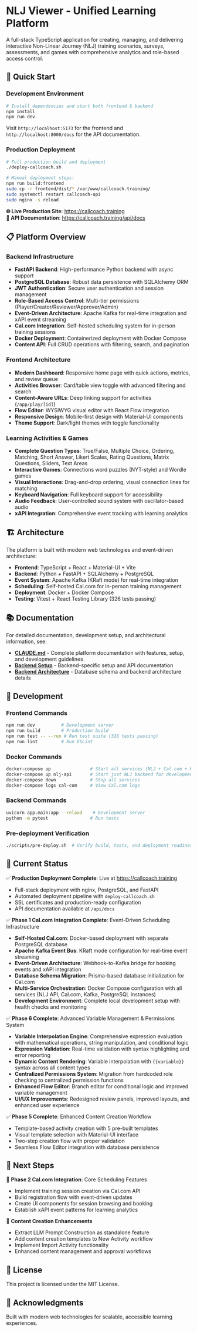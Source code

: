 # NLJ Viewer - Unified Learning Platform

A full-stack TypeScript application for creating, managing, and delivering interactive Non-Linear Journey (NLJ) training scenarios, surveys, assessments, and games with comprehensive analytics and role-based access control.

## 🚀 Quick Start

### Development Environment
```bash
# Install dependencies and start both frontend & backend
npm install
npm run dev
```

Visit `http://localhost:5173` for the frontend and `http://localhost:8000/docs` for the API documentation.

### Production Deployment
```bash
# Full production build and deployment
./deploy-callcoach.sh

# Manual deployment steps:
npm run build:frontend
sudo cp -r frontend/dist/* /var/www/callcoach.training/
sudo systemctl restart callcoach-api
sudo nginx -s reload
```

**🌐 Live Production Site**: https://callcoach.training  
**📖 API Documentation**: https://callcoach.training/api/docs

## 📋 Platform Overview

### **Backend Infrastructure**
- **FastAPI Backend**: High-performance Python backend with async support
- **PostgreSQL Database**: Robust data persistence with SQLAlchemy ORM
- **JWT Authentication**: Secure user authentication and session management
- **Role-Based Access Control**: Multi-tier permissions (Player/Creator/Reviewer/Approver/Admin)
- **Event-Driven Architecture**: Apache Kafka for real-time integration and xAPI event streaming
- **Cal.com Integration**: Self-hosted scheduling system for in-person training sessions
- **Docker Deployment**: Containerized deployment with Docker Compose
- **Content API**: Full CRUD operations with filtering, search, and pagination

### **Frontend Architecture**
- **Modern Dashboard**: Responsive home page with quick actions, metrics, and review queue
- **Activities Browser**: Card/table view toggle with advanced filtering and search
- **Content-Aware URLs**: Deep linking support for activities (`/app/play/[id]`)
- **Flow Editor**: WYSIWYG visual editor with React Flow integration
- **Responsive Design**: Mobile-first design with Material-UI components
- **Theme Support**: Dark/light themes with toggle functionality

### **Learning Activities & Games**
- **Complete Question Types**: True/False, Multiple Choice, Ordering, Matching, Short Answer, Likert Scales, Rating Questions, Matrix Questions, Sliders, Text Areas
- **Interactive Games**: Connections word puzzles (NYT-style) and Wordle games
- **Visual Interactions**: Drag-and-drop ordering, visual connection lines for matching
- **Keyboard Navigation**: Full keyboard support for accessibility
- **Audio Feedback**: User-controlled sound system with oscillator-based audio
- **xAPI Integration**: Comprehensive event tracking with learning analytics

## 🏗️ Architecture

The platform is built with modern web technologies and event-driven architecture:

- **Frontend**: TypeScript + React + Material-UI + Vite
- **Backend**: Python + FastAPI + SQLAlchemy + PostgreSQL
- **Event System**: Apache Kafka (KRaft mode) for real-time integration
- **Scheduling**: Self-hosted Cal.com for in-person training management
- **Deployment**: Docker + Docker Compose
- **Testing**: Vitest + React Testing Library (326 tests passing)

## 📚 Documentation

For detailed documentation, development setup, and architectural information, see:

- **[CLAUDE.md](./CLAUDE.md)** - Complete platform documentation with features, setup, and development guidelines
- **[Backend Setup](./backend/README.md)** - Backend-specific setup and API documentation
- **[Backend Architecture](./backend/BACKEND_SETUP.md)** - Database schema and backend architecture details

## 🔧 Development

### Frontend Commands
```bash
npm run dev          # Development server
npm run build        # Production build
npm run test -- --run # Run test suite (326 tests passing)
npm run lint         # Run ESLint
```

### Docker Commands
```bash
docker-compose up               # Start all services (NLJ + Cal.com + Kafka)
docker-compose up nlj-api       # Start just NLJ backend for development
docker-compose down             # Stop all services
docker-compose logs cal-com     # View Cal.com logs
```

### Backend Commands
```bash
uvicorn app.main:app --reload    # Development server
python -m pytest                # Run tests
```

### Pre-deployment Verification
```bash
./scripts/pre-deploy.sh  # Verify build, tests, and deployment readiness
```

## 🌟 Current Status

✅ **Production Deployment Complete**: Live at https://callcoach.training
- Full-stack deployment with nginx, PostgreSQL, and FastAPI
- Automated deployment pipeline with `deploy-callcoach.sh`
- SSL certificates and production-ready configuration
- API documentation available at `/api/docs`

✅ **Phase 1 Cal.com Integration Complete**: Event-Driven Scheduling Infrastructure
- **Self-Hosted Cal.com**: Docker-based deployment with separate PostgreSQL database
- **Apache Kafka Event Bus**: KRaft mode configuration for real-time event streaming
- **Event-Driven Architecture**: Webhook-to-Kafka bridge for booking events and xAPI integration
- **Database Schema Migration**: Prisma-based database initialization for Cal.com
- **Multi-Service Orchestration**: Docker Compose configuration with all services (NLJ API, Cal.com, Kafka, PostgreSQL instances)
- **Development Environment**: Complete local development setup with health checks and monitoring

✅ **Phase 6 Complete**: Advanced Variable Management & Permissions System
- **Variable Interpolation Engine**: Comprehensive expression evaluation with mathematical operations, string manipulation, and conditional logic
- **Expression Validation**: Real-time validation with syntax highlighting and error reporting
- **Dynamic Content Rendering**: Variable interpolation with `{{variable}}` syntax across all content types
- **Centralized Permissions System**: Migration from hardcoded role checking to centralized permission functions
- **Enhanced Flow Editor**: Branch editor for conditional logic and improved variable management
- **UI/UX Improvements**: Redesigned review panels, improved layouts, and enhanced user experience

✅ **Phase 5 Complete**: Enhanced Content Creation Workflow
- Template-based activity creation with 5 pre-built templates
- Visual template selection with Material-UI interface
- Two-step creation flow with proper validation
- Seamless Flow Editor integration with database persistence

## 🚀 Next Steps

🔄 **Phase 2 Cal.com Integration**: Core Scheduling Features
- Implement training session creation via Cal.com API
- Build registration flow with event-driven updates
- Create UI components for session browsing and booking
- Establish xAPI event patterns for learning analytics

🔄 **Content Creation Enhancements**
- Extract LLM Prompt Construction as standalone feature
- Add content creation templates to New Activity workflow
- Implement Import Activity functionality
- Enhanced content management and approval workflows

## 📄 License

This project is licensed under the MIT License.

## 🙏 Acknowledgments

Built with modern web technologies for scalable, accessible learning experiences.